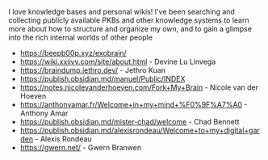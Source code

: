 I love knowledge bases and personal wikis! I've been searching and collecting publicly available PKBs and other knowledge systems to learn more about how to structure and organize my own, and to gain a glimpse into the rich internal worlds of other people

* https://beepb00p.xyz/exobrain/
* https://wiki.xxiivv.com/site/about.html - Devine Lu Linvega
* https://braindump.jethro.dev/ - Jethro Kuan
* https://publish.obsidian.md/manuel/Public/INDEX
* https://notes.nicolevanderhoeven.com/Fork+My+Brain - Nicole van der Hoeven
* https://anthonyamar.fr/Welcome+in+my+mind+%F0%9F%A7%A0 - Anthony Amar
* https://publish.obsidian.md/mister-chad/welcome - Chad Bennett
* https://publish.obsidian.md/alexisrondeau/Welcome+to+my+digital+garden - Alexis Rondeau
* https://gwern.net/ - Gwern Branwen





